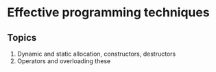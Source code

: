 ﻿# Effective programming techniques

 ## Topics
 1) Dynamic and static allocation, constructors, destructors
 2) Operators and overloading these
